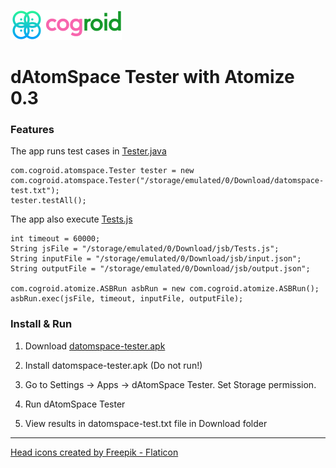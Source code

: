 [![cogroid.com](https://github.com/cogroid/resources/raw/main/images/banner/cogroid-48.png)](https://cogroid.com)

# dAtomSpace Tester with Atomize 0.3

### Features

The app runs test cases in [Tester.java](https://github.com/cogroid/d-atomspace-tester-bin/raw/main/0.3/Tester.java)

```
com.cogroid.atomspace.Tester tester = new com.cogroid.atomspace.Tester("/storage/emulated/0/Download/datomspace-test.txt");
tester.testAll();
```

The app also execute [Tests.js](https://github.com/cogroid/d-atomspace-tester-bin/raw/main/0.3/samples/Tests.js)

```
int timeout = 60000;
String jsFile = "/storage/emulated/0/Download/jsb/Tests.js";
String inputFile = "/storage/emulated/0/Download/jsb/input.json";
String outputFile = "/storage/emulated/0/Download/jsb/output.json";

com.cogroid.atomize.ASBRun asbRun = new com.cogroid.atomize.ASBRun();
asbRun.exec(jsFile, timeout, inputFile, outputFile);
```

### Install & Run

1. Download [datomspace-tester.apk](https://github.com/cogroid/d-atomize-bin/releases/download/atomize-0.2/datomspace-tester.apk)

2. Install datomspace-tester.apk (Do not run!)

3. Go to Settings -> Apps -> dAtomSpace Tester. Set Storage permission.

4. Run dAtomSpace Tester

5. View results in datomspace-test.txt file in Download folder

---
[Head icons created by Freepik - Flaticon](https://www.flaticon.com/free-icons/head)

